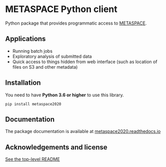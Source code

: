 # METASPACE Python client

Python package that provides programmatic access to [METASPACE](https://metaspace2020.org).

## Applications

* Running batch jobs
* Exploratory analysis of submitted data
* Quick access to things hidden from web interface (such as location of files on S3 and other metadata)

## Installation

You need to have **Python 3.6 or higher** to use this library.

```
pip install metaspace2020
```

## Documentation

The package documentation is available at [metaspace2020.readthedocs.io](https://metaspace2020.readthedocs.io)

## Acknowledgements and license

[See the top-level README](../../README.md#acknowledgements)